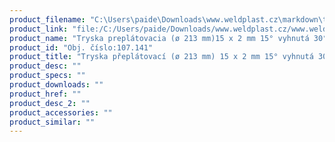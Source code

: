```yaml
---
product_filename: "C:\Users\paide\Downloads\www.weldplast.cz\markdown\tryska-preplatovaci-o-213-mm-15-x-2-mm-15-vyhnuta-30-zahnuta.md"
product_link: "file:/C:/Users/paide/Downloads/www.weldplast.cz/www.weldplast.cz/sk/tryska-preplatovaci-o-213-mm-15-x-2-mm-15-vyhnuta-30-zahnuta"
product_name: "Tryska preplátovacia (ø 213 mm)15 x 2 mm 15° vyhnutá 30° zahnutá"
product_id: "Obj. číslo:107.141"
product_title: "Tryska přeplátovací (ø 213 mm) 15 x 2 mm 15° vyhnutá 30° zahnutá | Weldplast"
product_desc: ""
product_specs: ""
product_downloads: ""
product_href: ""
product_desc_2: ""
product_accessories: ""
product_similar: ""
---
```

